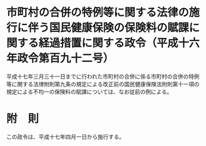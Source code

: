 # 市町村の合併の特例等に関する法律の施行に伴う国民健康保険の保険料の賦課に関する経過措置に関する政令（平成十六年政令第百九十二号）
平成十七年三月三十一日までに行われた市町村の合併に係る市町村の合併の特例等に関する法律附則第九条の規定による改正前の国民健康保険法附則第十一項の規定による不均一の保険料の賦課については、なお従前の例による。
# 附　則
この政令は、平成十七年四月一日から施行する。
